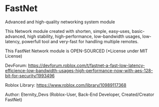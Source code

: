 # FastNet
Advanced and high-quality networking system module

This Network module created with shorten, simple, easy-uses, basic-advanced, high stability, high-performance, low-bandwidth usages, low-latency, powerfull tool and very-fast for handling multiple remotes.

This FastNet Network module is OPEN-SOURCED (*License under MIT License)

DevForum: https://devforum.roblox.com/t/fastnet-a-fast-low-latency-efficience-low-bandwidth-usages-high-performance-now-with-aes-128-bit-for-security/1993496

Roblox Library: https://www.roblox.com/library/10989117368

Author: Eternity_Devs (Roblox-User, Back-End Developer, Created/Creator FastNet)

